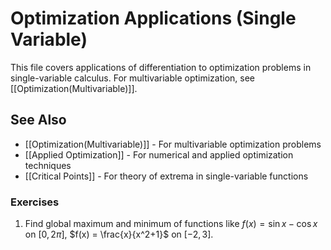 ---
---

# Optimization Applications (Single Variable)

This file covers applications of differentiation to optimization problems in single-variable calculus. For multivariable optimization, see [[Optimization(Multivariable)]].

## See Also

- [[Optimization(Multivariable)]] - For multivariable optimization problems
- [[Applied Optimization]] - For numerical and applied optimization techniques
- [[Critical Points]] - For theory of extrema in single-variable functions

### Exercises

1. Find global maximum and minimum of functions like $f(x) = \sin x - \cos x$ on $[0,2\pi]$, $f(x) = \frac{x}{x^2+1}$ on $[-2,3]$.
